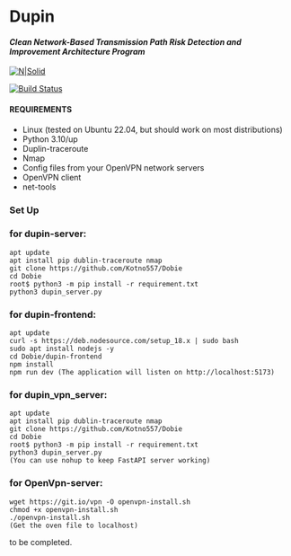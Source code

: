 # Dupin
#### _Clean Network-Based Transmission Path Risk Detection and Improvement Architecture Program_

[![N|Solid](https://www.python.org/static/community_logos/python-powered-w-100x40.png)](https://www.python.org)

[![Build Status](https://travis-ci.org/joemccann/dillinger.svg?branch=master)](https://travis-ci.org/joemccann/dillinger)

#### REQUIREMENTS ####

- Linux (tested on Ubuntu 22.04, but should work on most distributions)
- Python 3.10/up
- Duplin-traceroute
- Nmap
- Config files from your OpenVPN network servers
- OpenVPN client
- net-tools


### Set Up ###

### for dupin-server:
    apt update
    apt install pip dublin-traceroute nmap
    git clone https://github.com/Kotno557/Dobie
    cd Dobie
    root$ python3 -m pip install -r requirement.txt
    python3 dupin_server.py
    
### for dupin-frontend:
    apt update
    curl -s https://deb.nodesource.com/setup_18.x | sudo bash
    sudo apt install nodejs -y
    cd Dobie/dupin-frontend
    npm install
    npm run dev (The application will listen on http://localhost:5173)
    
### for dupin_vpn_server:
    apt update
    apt install pip dublin-traceroute nmap
    git clone https://github.com/Kotno557/Dobie
    cd Dobie
    root$ python3 -m pip install -r requirement.txt
    python3 dupin_server.py
    (You can use nohup to keep FastAPI server working)

### for OpenVpn-server:
    wget https://git.io/vpn -O openvpn-install.sh
    chmod +x openvpn-install.sh
    ./openvpn-install.sh
    (Get the oven file to localhost)

to be completed.

